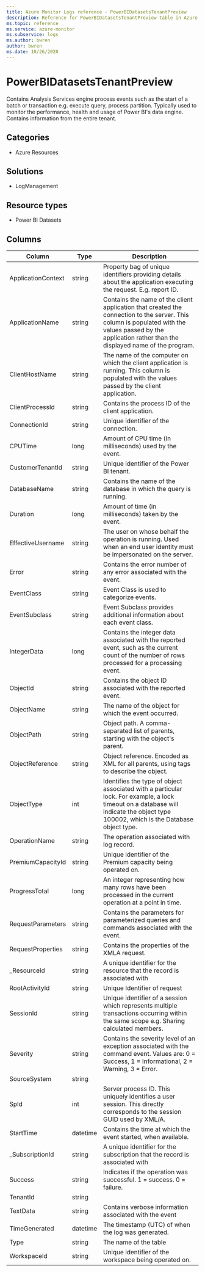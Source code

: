 ```yaml
---
title: Azure Monitor Logs reference - PowerBIDatasetsTenantPreview
description: Reference for PowerBIDatasetsTenantPreview table in Azure Monitor Logs.
ms.topic: reference
ms.service: azure-monitor
ms.subservice: logs
ms.author: bwren
author: bwren
ms.date: 10/26/2020
---
```


# PowerBIDatasetsTenantPreview

 Contains Analysis Services engine process events such as the start of a batch or transaction e.g. execute query, process partition. Typically used to monitor the performance, health and usage of Power BI's data engine. Contains information from the entire tenant.

## Categories

- Azure Resources
## Solutions

- LogManagement
## Resource types

- Power BI Datasets




## Columns

|Column|Type|Description|
|---|---|---|
|ApplicationContext|string|Property bag of unique identifiers providing details about the application executing the request. E.g. report ID.|
|ApplicationName|string|Contains the name of the client application that created the connection to the server. This column is populated with the values passed by the application rather than the displayed name of the program.|
|ClientHostName|string|The name of the computer on which the client application is running. This column is populated with the values passed by the client application.|
|ClientProcessId|string|Contains the process ID of the client application.|
|ConnectionId|string|Unique identifier of the connection.|
|CPUTime|long|Amount of CPU time (in milliseconds) used by the event.|
|CustomerTenantId|string|Unique identifier of the Power BI tenant.|
|DatabaseName|string|Contains the name of the database in which the query is running.|
|Duration|long|Amount of time (in milliseconds) taken by the event.|
|EffectiveUsername|string|The user on whose behalf the operation is running. Used when an end user identity must be impersonated on the server.|
|Error|string|Contains the error number of any error associated with the event.|
|EventClass|string|Event Class is used to categorize events.|
|EventSubclass|string|Event Subclass provides additional information about each event class.|
|IntegerData|long|Contains the integer data associated with the reported event, such as the current count of the number of rows processed for a processing event.|
|ObjectId|string|Contains the object ID associated with the reported event.|
|ObjectName|string|The name of the object for which the event occurred.|
|ObjectPath|string|Object path. A comma-separated list of parents, starting with the object's parent.|
|ObjectReference|string|Object reference. Encoded as XML for all parents, using tags to describe the object.|
|ObjectType|int|Identifies the type of object associated with a particular lock. For example, a lock timeout on a database will indicate the object type 100002, which is the Database object type.|
|OperationName|string|The operation associated with log record.|
|PremiumCapacityId|string|Unique identifier of the Premium capacity being operated on.|
|ProgressTotal|long|An integer representing how many rows have been processed in the current operation at a point in time.|
|RequestParameters|string|Contains the parameters for parameterized queries and commands associated with the event.|
|RequestProperties|string|Contains the properties of the XMLA request.|
|_ResourceId|string|A unique identifier for the resource that the record is associated with|
|RootActivityId|string|Unique Identifier of request|
|SessionId|string|Unique identifier of a session which represents multiple transactions occurring within the same scope e.g. Sharing calculated members.|
|Severity|string|Contains the severity level of an exception associated with the command event. Values are: 0 = Success, 1 = Informational, 2 = Warning, 3 = Error.|
|SourceSystem|string||
|SpId|int|Server process ID. This uniquely identifies a user session. This directly corresponds to the session GUID used by XML/A.|
|StartTime|datetime|Contains the time at which the event started, when available.|
|_SubscriptionId|string|A unique identifier for the subscription that the record is associated with|
|Success|string|Indicates if the operation was successful. 1 = success. 0 = failure.|
|TenantId|string||
|TextData|string|Contains verbose information associated with the event|
|TimeGenerated|datetime|The timestamp (UTC) of when the log was generated.|
|Type|string|The name of the table|
|WorkspaceId|string|Unique identifier of the workspace being operated on.|
